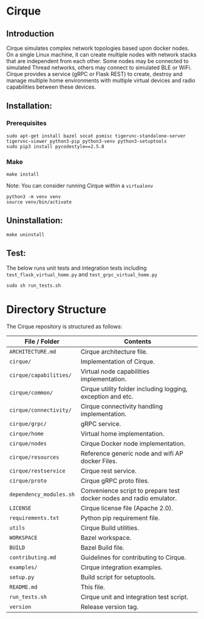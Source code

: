# Cirque

## Introduction

Cirque simulates complex network topologies based upon docker nodes. On a single Linux machine, it can create multiple nodes with network stacks that are independent from each other. Some nodes may be connected to simulated Thread networks, others may connect to simulated BLE or WiFi. Cirque provides a service (gRPC or Flask REST) to create, destroy and manage multiple home environments with multiple virtual devices and radio capabilities between these devices.

## Installation:
### Prerequisites
```
sudo apt-get install bazel socat psmisc tigervnc-standalone-server tigervnc-viewer python3-pip python3-venv python3-setuptools
sudo pip3 install pycodestyle==2.5.0
```
### Make

```
make install
```

Note: You can consider running Cirque within a `virtualenv`

```
python3 -m venv venv
source venv/bin/activate
```

## Uninstallation:
```
make uninstall
```

## Test:
The below runs unit tests and integration tests including `test_flask_virtual_home.py` and `test_grpc_virtual_home.py`

```
sudo sh run_tests.sh
```


# Directory Structure

The Cirque repository is structured as follows:

| File / Folder | Contents |
|----|----|
| `ARCHITECTURE.md` | Cirque architecture file. |
| `cirque/` | Implementation of Cirque. |
| `cirque/capabilities/` | Virtual node capabilities implementation.|
| `cirque/common/` | Cirque utility folder including logging, exception and etc.|
| `cirque/connectivity/` | Cirque connectivity handling implementation. |
| `cirque/grpc/` | gRPC service.|
| `cirque/home` | Virtual home implementation.|
| `cirque/nodes` | Cirque Docker node implementation. |
| `cirque/resources` | Reference generic node and wifi AP docker Files. |
| `cirque/restservice` | Cirque rest service. |
| `cirque/proto` | Cirque gRPC proto files. |
| `dependency_modules.sh` | Convenience script to prepare test docker nodes and radio emulator.|
| `LICENSE` | Cirque license file (Apache 2.0). |
| `requirements.txt` | Python pip requirement file. |
| `utils` | Cirque Build utilities. |
| `WORKSPACE` | Bazel workspace. |
| `BUILD` | Bazel Build file.|
| `contributing.md` | Guidelines for contributing to Cirque. |
| `examples/` | Cirque integration examples. |
| `setup.py` | Build script for setuptools. |
| `README.md` | This file. |
| `run_tests.sh` | Cirque unit and integration test script. |
| `version` | Release version tag. |
